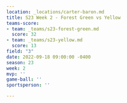 ```yaml
---
location: _locations/carter-baron.md
title: S23 Week 2 - Forest Green vs Yellow
teams-score:
- team: _teams/s23-forest-green.md
  score: 32
- team: _teams/s23-yellow.md
  score: 13
field: "3"
date: 2022-09-18 09:00:00 -0400
season: 23
week: 2
mvp: ''
game-ball: ''
sportsperson: ''

---
```

